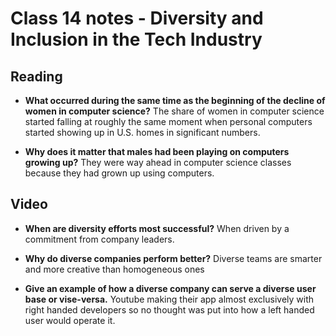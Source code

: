 # Class 14 notes - Diversity and Inclusion in the Tech Industry

## Reading

- **What occurred during the same time as the beginning of the decline of women in computer science?**
 The share of women in computer science started falling at roughly the same moment when personal computers started showing up in U.S. homes in significant numbers.

- **Why does it matter that males had been playing on computers growing up?**
They were way ahead in computer science classes because they had grown up using computers.

## Video

- **When are diversity efforts most successful?**
When driven by a commitment from company leaders.

- **Why do diverse companies perform better?**
Diverse teams are smarter and more creative than homogeneous ones

- **Give an example of how a diverse company can serve a diverse user base or vise-versa.**
Youtube making their app almost exclusively with right handed developers so no thought was put into how a left handed user would operate it.
